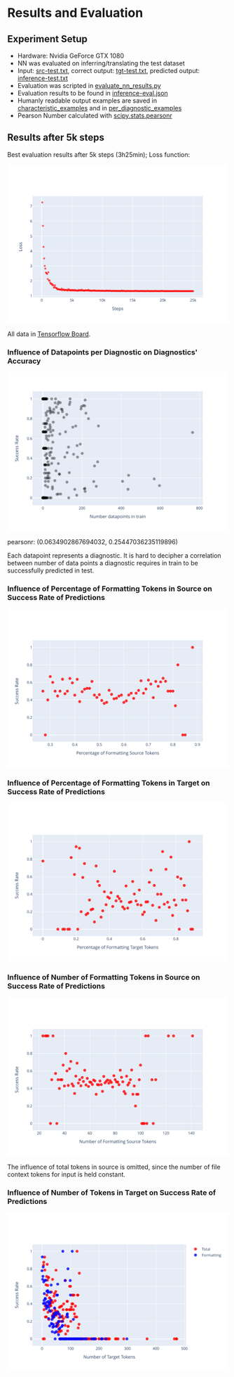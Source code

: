 # Results and Evaluation

## Experiment Setup

* Hardware: Nvidia GeForce GTX 1080
* NN was evaluated on inferring/translating the test dataset
* Input: [src-test.txt](../src-test.txt), correct output: [tgt-test.txt](../tgt-test.txt), predicted output: [inference-test.txt](inference-test.txt)
* Evaluation was scripted in [evaluate_nn_results.py](/evaluate_nn_results.py)
* Evaluation results to be found in [inference-eval.json](inference-eval.json)
* Humanly readable output examples are saved in [characteristic_examples](characteristic_examples) and in [per_diagnostic_examples](per_diagnostic_examples)
* Pearson Number calculated with [scipy.stats.pearsonr](https://docs.scipy.org/doc/scipy/reference/generated/scipy.stats.pearsonr.html)

## Results after 5k steps

Best evaluation results after 5k steps (3h25min); Loss function:

![Loss Function](imitate_loss_function.svg)

All data in [Tensorflow Board](https://tensorboard.dev/experiment/duPJ0ilATYOLvTWnaYY2Ag/#scalars).

### Influence of Datapoints per Diagnostic on Diagnostics' Accuracy

![Impact data per Diagnostic on Accuracy](imitate_impact_data_on_accuracy.svg)

pearsonr: (0.0634902867694032, 0.25447036235119896)

Each datapoint represents a diagnostic. It is hard to decipher a correlation between number of data points a diagnostic requires in train to be successfully predicted in test.

### Influence of Percentage of **Formatting** Tokens in Source on Success Rate of Predictions

![Source Formatting Percentage vs Success Rate](imitate_success_rate_formatting_perc_src.svg)

### Influence of Percentage of **Formatting** Tokens in Target on Success Rate of Predictions

![Target Formatting Percentage vs Success Rate](imitate_success_rate_formatting_perc_tgt.svg)

### Influence of Number of **Formatting** Tokens in Source on Success Rate of Predictions

![Source Formatting Length vs Success Rate](imitate_success_rate_formatting_len_src.svg)

The influence of total tokens in source is omitted, since the number of file context tokens for input is held constant.

### Influence of Number of Tokens in Target on Success Rate of Predictions

![Target Length vs Success Rate](imitate_success_rate_tgt_len.svg)
